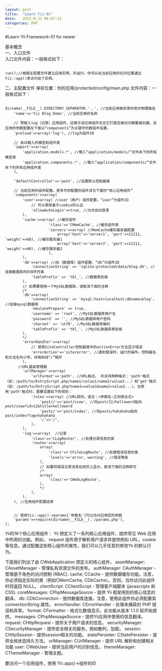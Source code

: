 ```yaml
---
layout: post
title:  "Learn Yii-01"
date:   2015-9-23 06:07:31
categories: PHP
---
```


#Learn Yii Framework-01 for newer

基本概念  
一、入口文件  
入口文件内容：一般格式如下：

<pre><code>
<?php
$yii=dirname(__FILE__).'/../../framework/yii.php';//Yii框架位置
$config=dirname(__FILE__).'/protected/config/main.php';//当前应用程序的主配置文件位置

// 部署正式环境时，去掉下面这行
// defined('YII_DEBUG') or define('YII_DEBUG',true);//是否运行在调试模式下

require_once($yii);//包含Yii框架
Yii::createWebApplication($config)->run();//根据主配置文件建立应用实例，并运行。你可以在当前应用的任何位置通过Yii::app()来访问这个实例。  
</code></pre>  


二、主配置文件
保存位置：你的应用/protected/config/main.php
文件内容：一般格式如下：
<pre><code>
<?php
return array(
    'basePath'=>dirname(__FILE__).DIRECTORY_SEPARATOR.'..', //当前应用根目录的绝对物理路径
    'name'=>'Yii Blog Demo', //当前应用的名称

    // 预载入log（记录）应用组件，这表示该应用组件无论它们是否被访问都要被创建。该应用的参数配置在下面以“components”为关键字的数组中设置。
    'preload'=>array('log'), //log为组件ID

    // 自动载入的模型和组件类
    'import'=>array(
        'application.models.*', //载入“application/models/”文件夹下的所有模型类
        'application.components.*', //载入“application/components/”文件夹下的所有应用组件类
    ),

    'defaultController'=>'post', //设置默认控制器类

    // 当前应用的组件配置。更多可供配置的组件详见下面的“核心应用组件”
    'components'=>array(
        'user'=>array( //user（用户）组件配置，“user”为组件ID
            // 可以使用基于cookie的认证
            'allowAutoLogin'=>true, //允许自动登录
        ),
        'cache'=>array( //缓存组件
                    'class'=>'CMemCache', //缓存组件类
                    'servers'=>array( //MemCache缓存服务器配置
                        array('host'=>'server1', 'port'=>11211, 'weight'=>60), //缓存服务器1
                        array('host'=>'server2', 'port'=>11211, 'weight'=>40), //缓存服务器2
                    ),
        ),
        'db'=>array( //db（数据库）组件配置，“db”为组件ID
            'connectionString' => 'sqlite:protected/data/blog.db', //连接数据库的DSN字符串
            'tablePrefix' => 'tbl_', //数据表前缀
        ),
        // 如果要使用一个MySQL数据库，请取消下面的注释
        /*
        'db'=>array(
            'connectionString' => 'mysql:host=localhost;dbname=blog', //连接mysql数据库
            'emulatePrepare' => true,
            'username' => 'root', //MySQL数据库用户名
            'password' => '', //MySQL数据库用户密码
            'charset' => 'utf8', //MySQL数据库编码
            'tablePrefix' => 'tbl_', //MySQL数据库表前缀
        ),
        */
        'errorHandler'=>array(
            // 使用SiteController控制器类中的actionError方法显示错误
            'errorAction'=>'site/error', //遇到错误时，运行的操作。控制器名和方法名均小写，并用斜线“/”隔开
        ),
      //URL路由管理器
        'urlManager'=>array(
            'urlFormat'=>'path', //URL格式。 共支持两种格式：'path'格式（如：/path/to/EntryScript.php/name1/value1/name2/value2...）和'get'格式（如: /path/to/EntryScript.php?name1=value1&name2=value2...）。当使用'path'格式时，需要设置如下的规则：
            'rules'=>array( //URL规则。语法：<参数名:正则表达式> 
                'post/<id:\d+>/<title:.*?>'=>'post/view', //将post/12/helloword指向post/view?id=12&title=helloword
                'posts/<tag:.*?>'=>'post/index', //将posts/hahahaha指向post/index?tag=hahahaha
                '<controller:\w+>/<action:\w+>'=>'<controller>/<action>',
            ),
        ),
        'log'=>array(  //记录
            'class'=>'CLogRouter', //处理记录信息的类
            'routes'=>array(
                array(
                    'class'=>'CFileLogRoute', //处理错误信息的类
                    'levels'=>'error, warning', //错误等级
                ),
                // 如要将错误记录消息在网页上显示，取消下面的注释即可
                /*
                array(
                    'class'=>'CWebLogRoute',
                ),
                */
            ),
        ),
    ), //应用组件配置结束


    // 使用Yii::app()->params['参数名']可以访问应用层的参数
    'params'=>require(dirname(__FILE__).'/params.php'),
);
</code></pre>


Yii的16个核心应用组件：
Yii 预定义了一系列核心应用组件，提供常见 Web 应用中所用的功能。例如， request 组件用于解析用户请求并提供例如 URL，cookie 等信息。通过配置这些核心组件的属性，我们可以几乎任意的修改Yii 的默认行为。

下面我们列出了由 CWebApplication 预定义的核心组件。
assetManager: CAssetManager - 管理私有资源文件的发布。
authManager: CAuthManager - 管理基于角色的访问控制 (RBAC).
cache: CCache - 提供数据缓存功能。注意，你必须指定实际的类（例如CMemCache, CDbCache）。否则，当你访问此组件时将返回 NULL。
clientScript: CClientScript - 管理客户端脚本 (javascripts 和 CSS).
coreMessages: CPhpMessageSource - 提供 Yii 框架用到的核心信息的翻译。
db: CDbConnection - 提供数据库连接。注意，使用此组件你必须配置其 connectionString 属性。
errorHandler: CErrorHandler - 处理未捕获的 PHP 错误和异常。
format: CFormatter - 格式化数值显示。此功能从版本 1.1.0 起开始提供。
messages: CPhpMessageSource - 提供Yii应用中使用的信息翻译。
request: CHttpRequest - 提供关于用户请求的信息。
securityManager: CSecurityManager - 提供安全相关的服务，例如散列，加密。
session: CHttpSession - 提供session相关的功能。
statePersister: CStatePersister - 提供全局状态持久方法。
urlManager: CUrlManager - 提供 URL 解析和创建相关功能
user: CWebUser - 提供当前用户的识别信息。
themeManager: CThemeManager - 管理主题。

要访问一个应用组件，使用 Yii::app()->组件的ID